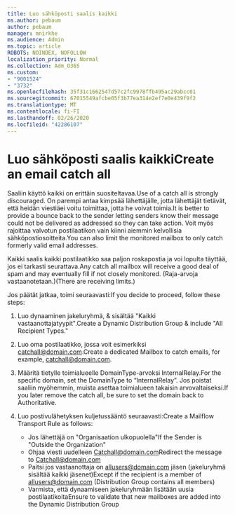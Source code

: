 ```yaml
---
title: Luo sähköposti saalis kaikki
ms.author: pebaum
author: pebaum
manager: mnirkhe
ms.audience: Admin
ms.topic: article
ROBOTS: NOINDEX, NOFOLLOW
localization_priority: Normal
ms.collection: Adm_O365
ms.custom:
- "9001524"
- "3732"
ms.openlocfilehash: 35f31c1662547d57c2fc9978ffb495ac29abcc01
ms.sourcegitcommit: 67015549afcbe05f3b77ea314e2ef7e0e439f9f2
ms.translationtype: MT
ms.contentlocale: fi-FI
ms.lasthandoff: 02/26/2020
ms.locfileid: "42286107"
---
```

# <a name="create-an-email-catch-all"></a><span data-ttu-id="40501-102">Luo sähköposti saalis kaikki</span><span class="sxs-lookup"><span data-stu-id="40501-102">Create an email catch all</span></span>

<span data-ttu-id="40501-103">Saaliin käyttö kaikki on erittäin suositeltavaa.</span><span class="sxs-lookup"><span data-stu-id="40501-103">Use of a catch all is strongly discouraged.</span></span> <span data-ttu-id="40501-104">On parempi antaa kimpsää lähettäjälle, jotta lähettäjät tietävät, että heidän viestiäei voitu toimittaa, jotta he voivat toimia.</span><span class="sxs-lookup"><span data-stu-id="40501-104">It is better to provide a bounce back to the sender letting senders know their message could not be delivered as addressed so they can take action.</span></span> <span data-ttu-id="40501-105">Voit myös rajoittaa valvotun postilaatikon vain kiinni aiemmin kelvollisia sähköpostiosoitteita.</span><span class="sxs-lookup"><span data-stu-id="40501-105">You can also limit the monitored mailbox to only catch formerly valid email addresses.</span></span> 

<span data-ttu-id="40501-106">Kaikki saalis kaikki postilaatikko saa paljon roskapostia ja voi lopulta täyttää, jos ei tarkasti seurattava.</span><span class="sxs-lookup"><span data-stu-id="40501-106">Any catch all mailbox will receive a good deal of spam and may eventually fill if not closely monitored.</span></span> <span data-ttu-id="40501-107">(Raja-arvoja vastaanotetaan.)</span><span class="sxs-lookup"><span data-stu-id="40501-107">(There are receiving limits.)</span></span> 

<span data-ttu-id="40501-108">Jos päätät jatkaa, toimi seuraavasti:</span><span class="sxs-lookup"><span data-stu-id="40501-108">If you decide to proceed, follow these steps:</span></span>

1. <span data-ttu-id="40501-109">Luo dynaaminen jakeluryhmä, & sisältää "Kaikki vastaanottajatyypit".</span><span class="sxs-lookup"><span data-stu-id="40501-109">Create a Dynamic Distribution Group & include "All Recipient Types."</span></span>

2. <span data-ttu-id="40501-110">Luo oma postilaatikko, jossa voit esimerkiksi catchall@domain.com.</span><span class="sxs-lookup"><span data-stu-id="40501-110">Create a dedicated Mailbox to catch emails, for example, catchall@domain.com.</span></span>

3. <span data-ttu-id="40501-111">Määritä tietylle toimialueelle DomainType-arvoksi InternalRelay.</span><span class="sxs-lookup"><span data-stu-id="40501-111">For the specific domain, set the DomainType to “InternalRelay”.</span></span> <span data-ttu-id="40501-112">Jos poistat saaliin myöhemmin, muista asettaa toimialueen takaisin arvovaltaiseksi.</span><span class="sxs-lookup"><span data-stu-id="40501-112">If you later remove the catch all, be sure to set the domain back to Authoritative.</span></span>

4. <span data-ttu-id="40501-113">Luo postivulähetyksen kuljetussääntö seuraavasti:</span><span class="sxs-lookup"><span data-stu-id="40501-113">Create a Mailflow Transport Rule as follows:</span></span>

    - <span data-ttu-id="40501-114">Jos lähettäjä on "Organisaation ulkopuolella"</span><span class="sxs-lookup"><span data-stu-id="40501-114">If the Sender is "Outside the Organization"</span></span>
    - <span data-ttu-id="40501-115">Ohjaa viesti uudelleen Catchall@domain.com</span><span class="sxs-lookup"><span data-stu-id="40501-115">Redirect the message to Catchall@domain.com</span></span>
    - <span data-ttu-id="40501-116">Paitsi jos vastaanottaja on allusers@domain.com jäsen (jakeluryhmä sisältää kaikki jäsenet)</span><span class="sxs-lookup"><span data-stu-id="40501-116">Except if the recipient is a member of allusers@domain.com (Distribution Group contains all members)</span></span>
    - <span data-ttu-id="40501-117">Varmista, että dynaamiseen jakeluryhmään lisätään uusia postilaatikoita</span><span class="sxs-lookup"><span data-stu-id="40501-117">Ensure to validate that new mailboxes are added into the Dynamic Distribution Group</span></span>
